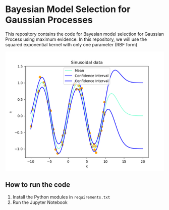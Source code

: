 # Bayesian Model Selection for Gaussian Processes

This repository contains the code for Bayesian model selection for Gaussian Process using maximum evidence.
In this repository, we will use the squared exponential kernel with only one parameter (RBF form)

![Appropriate value for length scale](figures/sinusoidal.png)

## How to run the code
1) Install the Python modules in ```requirements.txt```
2) Run the Jupyter Notebook